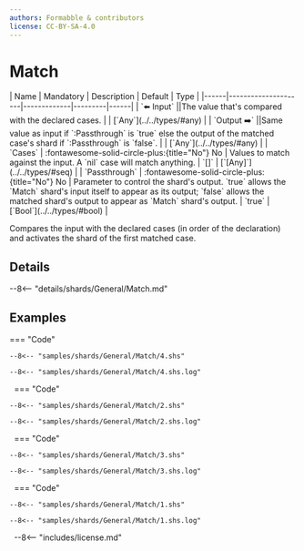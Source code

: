 ```yaml
---
authors: Formabble & contributors
license: CC-BY-SA-4.0
---
```



# Match

<div class="sh-parameters" markdown="1">
| Name | Mandatory | Description | Default | Type |
|------|---------------------|-------------|---------|------|
| `⬅️ Input` ||The value that's compared with the declared cases. | | [`Any`](../../types/#any) |
| `Output ➡️` ||Same value as input if `:Passthrough` is `true` else the output of the matched case's shard if `:Passthrough` is `false`. | | [`Any`](../../types/#any) |
| `Cases` | :fontawesome-solid-circle-plus:{title="No"} No  | Values to match against the input. A `nil` case will match anything. | `[]` | [`[Any]`](../../types/#seq) |
| `Passthrough` | :fontawesome-solid-circle-plus:{title="No"} No  | Parameter to control the shard's output. `true` allows the `Match` shard's input itself to appear as its output; `false` allows the matched shard's output to appear as `Match` shard's output. | `true` | [`Bool`](../../types/#bool) |

</div>

Compares the input with the declared cases (in order of the declaration) and activates the shard of the first matched case.

## Details

--8<-- "details/shards/General/Match.md"


## Examples

=== "Code"

  ```x86asm linenums="1"
  --8<-- "samples/shards/General/Match/4.shs"
  ```

  ```
  --8<-- "samples/shards/General/Match/4.shs.log"
  ```
&nbsp;
=== "Code"

  ```x86asm linenums="1"
  --8<-- "samples/shards/General/Match/2.shs"
  ```

  ```
  --8<-- "samples/shards/General/Match/2.shs.log"
  ```
&nbsp;
=== "Code"

  ```x86asm linenums="1"
  --8<-- "samples/shards/General/Match/3.shs"
  ```

  ```
  --8<-- "samples/shards/General/Match/3.shs.log"
  ```
&nbsp;
=== "Code"

  ```x86asm linenums="1"
  --8<-- "samples/shards/General/Match/1.shs"
  ```

  ```
  --8<-- "samples/shards/General/Match/1.shs.log"
  ```
&nbsp;
--8<-- "includes/license.md"

